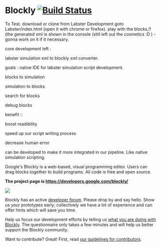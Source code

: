 # Blockly [![Build Status]( https://travis-ci.org/google/blockly.svg?branch=master)](https://travis-ci.org/google/blockly)

To Test. download or clone from Labster Development goto Labster/index.html (open it with chrome or firefox). play with the blocks,!! (the generated xml is shown in the console (still left out the cosmetics :D ) - gonna work on it if it necessary.

core development left :

labster simulation xml to blockly xml converter.

goals : native IDE for labster simulation script development.

blocks to simulation

simulation to blocks

search for blocks

debug blocks

benefit ::

boost readibility

speed up our script writing process

decrease human error

can be developed to make it more integrated in our pipeline. Like native simulation scripting.



Google's Blockly is a web-based, visual programming editor.  Users can drag
blocks together to build programs.  All code is free and open source.

**The project page is https://developers.google.com/blockly/**

![](https://developers.google.com/blockly/images/sample.png)

Blockly has an active [developer forum](https://groups.google.com/forum/#!forum/blockly). Please drop by and say hello. Show us your prototypes early; collectively we have a lot of experience and can offer hints which will save you time.

Help us focus our development efforts by telling us [what you are doing with
Blockly](https://goo.gl/forms/kZTsO9wGLmpoPXC02). The questionnaire only takes
a few minutes and will help us better support the Blockly community.

Want to contribute? Great! First, read [our guidelines for contributors](https://developers.google.com/blockly/guides/modify/contributing).
